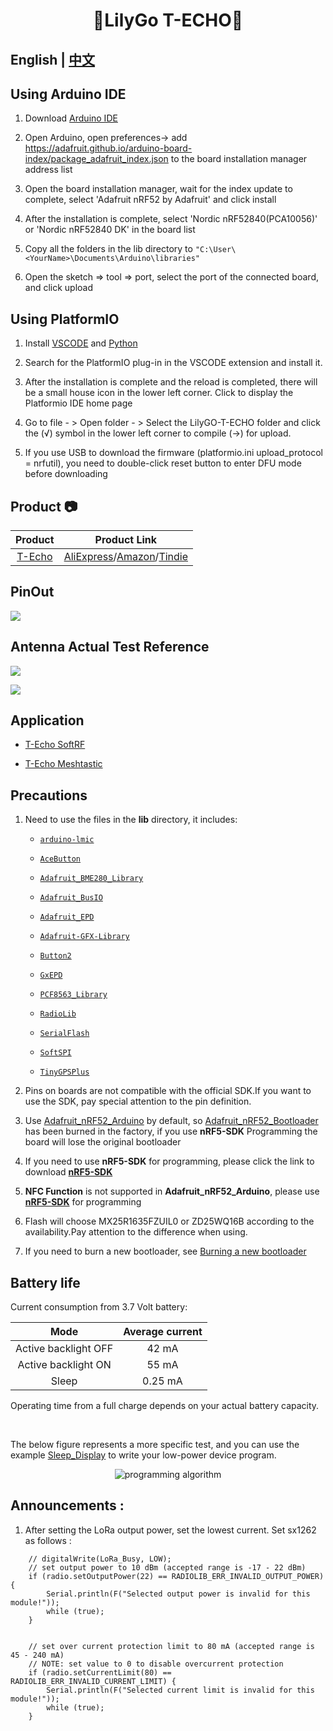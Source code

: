 <h1 align = "center">🌟LilyGo T-ECHO🌟</h1>

## **English | [中文](docs/docs_cn.md)**

## Using Arduino IDE

1. Download [Arduino IDE](https://www.arduino.cc/en/software)

2. Open Arduino, open preferences-> add https://adafruit.github.io/arduino-board-index/package_adafruit_index.json to the board installation manager address list

3. Open the board installation manager, wait for the index update to complete, select 'Adafruit nRF52 by Adafruit' and click install

4. After the installation is complete, select 'Nordic nRF52840(PCA10056)' or 'Nordic nRF52840 DK' in the board list

5. Copy all the folders in the lib directory to `"C:\User\<YourName>\Documents\Arduino\libraries"`

6. Open the sketch => tool => port, select the port of the connected board, and click upload

## Using PlatformIO

1. Install [VSCODE](https://code.visualstudio.com/) and [Python](https://www.python.org/)

2. Search for the PlatformIO plug-in in the VSCODE extension and install it.

3. After the installation is complete and the reload is completed, there will be a small house icon in the lower left corner. Click to display the Platformio IDE home page

4. Go to file - > Open folder - > Select the LilyGO-T-ECHO folder and click the (√) symbol in the lower left corner to compile (→) for upload.

5. If you use USB to download the firmware (platformio.ini upload_protocol = nrfutil), you need to double-click reset button to enter DFU mode before downloading

## Product 📷

|  Product   |                                                                                                Product  Link                                                                                                 |
| :--------: | :----------------------------------------------------------------------------------------------------------------------------------------------------------------------------------------------------------: |
| [T-Echo]() | [AliExpress](https://pt.aliexpress.com/item/1005002842456390.html)/[Amazon](https://www.amazon.com/dp/B0B659536P?ref=myi_title_dp)/[Tindie](https://www.tindie.com/products/lilygo/lilygo-t-echo-nrf52840/) |

## PinOut

![](image/T-ECHO.jpg)

## Antenna Actual Test Reference

![](image/image1.jpg)

![](image/image2.jpg)

## Application

- [T-Echo SoftRF](https://github.com/lyusupov/SoftRF/wiki/Badge-Edition)

- [T-Echo Meshtastic](https://github.com/meshtastic/Meshtastic-device/releases)

## Precautions

1. Need to use the files in the **lib** directory, it includes:

    - [`arduino-lmic`](https://github.com/mcci-catena/arduino-lmic)

    - [`AceButton`](https://github.com/bxparks/AceButton)

    - [`Adafruit_BME280_Library`](https://github.com/adafruit/Adafruit_BME280_Library)

    - [`Adafruit_BusIO`](https://github.com/adafruit/Adafruit_BusIO)

    - [`Adafruit_EPD`](https://github.com/adafruit/Adafruit_EPD)

    - [`Adafruit-GFX-Library`](https://github.com/adafruit/Adafruit-GFX-Library)

    - [`Button2`](https://github.com/LennartHennigs/Button2.git)

    - [`GxEPD`](https://github.com/ZinggJM/GxEPD.git)

    - [`PCF8563_Library`](https://github.com/lewisxhe/PCF8563_Library.git)

    - [`RadioLib`](https://github.com/jgromes/RadioLib)

    - [`SerialFlash`](https://github.com/PaulStoffregen/SerialFlash)

    - [`SoftSPI`](https://github.com/MajenkoLibraries/SoftSPI.git)

    - [`TinyGPSPlus`](https://github.com/mikalhart/TinyGPSPlus.git)

2. Pins on boards are not compatible with the official SDK.If you want to use the SDK, pay special attention to the pin definition.

3. Use [Adafruit_nRF52_Arduino](https://github.com/adafruit/Adafruit_nRF52_Arduino) by default, so [Adafruit_nRF52_Bootloader](https://github.com/adafruit/Adafruit_nRF52_Bootloader) has been burned in the factory, if you use **nRF5-SDK** Programming the board will lose the original bootloader

4. If you need to use **nRF5-SDK** for programming, please click the link to download [**nRF5-SDK**](https://www.nordicsemi.com/Software-and-Tools/Software/nRF5-SDK/Download)

5. **NFC Function** is not supported in **Adafruit_nRF52_Arduino**, please use [**nRF5-SDK**](https://www.nordicsemi.com/Software-and-Tools/Software/nRF5-SDK/Download) for programming

6. Flash will choose MX25R1635FZUIL0 or ZD25WQ16B according to the availability.Pay attention to the difference when using.

7. If you need to burn a new bootloader, see [Burning a new bootloader](bootloader/README.MD)

## Battery life

Current consumption from 3.7 Volt battery:

|         Mode         | Average current |
| :------------------: | :-------------: |
| Active backlight OFF |      42 mA      |
| Active backlight ON  |      55 mA      |
|        Sleep         |     0.25 mA     |

Operating time from a full charge depends on your actual battery capacity.

<br />

The below figure represents a more specific test, and you can use the example [Sleep_Display](./examples/Sleep_Display) to write your low-power device program.

<p align="center" width="100%">
    <img src="image/T-Echo_V1.0_PowerConsumptionTest_BLU939_1.png" alt="programming algorithm">
</p>


## Announcements :

1. After setting the LoRa output power, set the lowest current. Set sx1262 as follows :

```
    // digitalWrite(LoRa_Busy, LOW);
    // set output power to 10 dBm (accepted range is -17 - 22 dBm)
    if (radio.setOutputPower(22) == RADIOLIB_ERR_INVALID_OUTPUT_POWER) {
        Serial.println(F("Selected output power is invalid for this module!"));
        while (true);
    }


    // set over current protection limit to 80 mA (accepted range is 45 - 240 mA)
    // NOTE: set value to 0 to disable overcurrent protection
    if (radio.setCurrentLimit(80) == RADIOLIB_ERR_INVALID_CURRENT_LIMIT) {
        Serial.println(F("Selected current limit is invalid for this module!"));
        while (true);
    }
```
